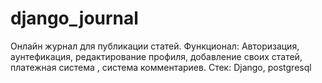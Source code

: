 # django_journal
Онлайн журнал для публикации статей. 
Функционал: Авторизация, аунтефикация, редактирование профиля, добавление своих статей, платежная система , система комментариев.
Стек: Django, postgresql
